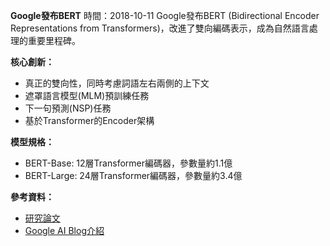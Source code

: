 **Google發布BERT**
時間：2018-10-11
Google發布BERT (Bidirectional Encoder Representations from Transformers)，改進了雙向編碼表示，成為自然語言處理的重要里程碑。

**核心創新：**

* 真正的雙向性，同時考慮詞語左右兩側的上下文
* 遮罩語言模型(MLM)預訓練任務
* 下一句預測(NSP)任務
* 基於Transformer的Encoder架構

**模型規格：**

* BERT-Base: 12層Transformer編碼器，參數量約1.1億
* BERT-Large: 24層Transformer編碼器，參數量約3.4億

**參考資料：**

* [研究論文](https://arxiv.org/abs/1810.04805)
* [Google AI Blog介紹](https://ai.googleblog.com/2018/11/open-sourcing-bert-state-of-art-pre.html)